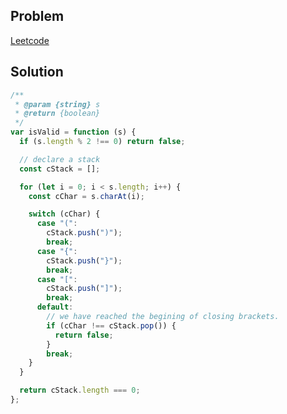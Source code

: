 ## Problem

[Leetcode](https://leetcode.com/problems/valid-parentheses/description/)

## Solution

```javascript
/**
 * @param {string} s
 * @return {boolean}
 */
var isValid = function (s) {
  if (s.length % 2 !== 0) return false;

  // declare a stack
  const cStack = [];

  for (let i = 0; i < s.length; i++) {
    const cChar = s.charAt(i);

    switch (cChar) {
      case "(":
        cStack.push(")");
        break;
      case "{":
        cStack.push("}");
        break;
      case "[":
        cStack.push("]");
        break;
      default:
        // we have reached the begining of closing brackets.
        if (cChar !== cStack.pop()) {
          return false;
        }
        break;
    }
  }

  return cStack.length === 0;
};
```
